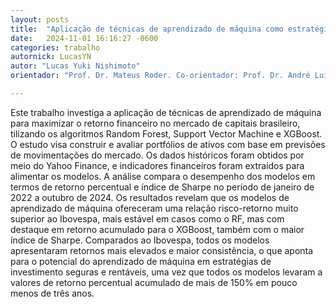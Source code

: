 ```yaml
---
layout: posts
title:  "Aplicação de técnicas de aprendizado de máquina como estratégia operacional no mercado de capitais brasileiro"
date:   2024-11-01 16:16:27 -0600
categories: trabalho
autornick: LucasYN
autor: "Lucas Yuki Nishimoto"
orientador: "Prof. Dr. Mateus Roder. Co-orientador: Prof. Dr. André Luis Debiaso Rossi"

---
```


Este trabalho investiga a aplicação de técnicas de aprendizado de máquina para maximizar o retorno financeiro no mercado de capitais brasileiro, tilizando os algoritmos Random Forest, Support Vector Machine e XGBoost. O estudo visa construir e avaliar portfólios de ativos com base em previsões de movimentações do mercado. Os dados históricos foram obtidos por meio do Yahoo Finance, e indicadores financeiros foram extraídos para alimentar os modelos. A análise compara o desempenho dos modelos em termos de retorno percentual e índice de Sharpe no período de janeiro de 2022 a outubro de 2024. Os resultados revelam que os modelos de aprendizado de máquina ofereceram uma relação risco-retorno muito superior ao Ibovespa, mais estável em casos como o RF, mas com destaque em retorno acumulado para o XGBoost, também com o maior índice de Sharpe. Comparados ao Ibovespa, todos os modelos apresentaram retornos mais elevados e maior consistência, o que aponta para o potencial do aprendizado de máquina em estratégias de investimento seguras e rentáveis, uma vez que todos os modelos levaram a valores de retorno percentual acumulado de mais de 150% em pouco menos de três anos.
